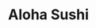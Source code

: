 ---
layout: place
title: "Aloha Sushi"
permalink: /california/folsom/aloha-sushi.html
stateAbbr: CA
stateName: California
cityName: Folsom
seo:
  name: "Aloha Sushi"
  type: Restaurant
  links: http://alohasushibar.com/
description: "Looking for sushi in Folsom, California? Check out Aloha Sushi for a delightful Japanese dining experience. Enjoy a variety of sushi and other dishes in a we..."
place_id: ChIJa4FE6wDlmoARoeptcunf8HQ
photos:
  - name: >-
      places/ChIJa4FE6wDlmoARoeptcunf8HQ/photos/AeeoHcLQpKzms-r4pbxiCXRsc7z_F4Aacj35b9MNdoYyL1PzWffFoBrwP0otaW7YxLFxPq-x0hsgIJpsyo3fGV1rlDtXxmQbVZ_kFf0oY4gXPrq_QjNnaLgcQi3TY7fF_ccyVWLiQVTGCrsMbygsoDD6-qOsXqVRvAmmG7LokGchcUNCcBctxC9PIFmiUMQz_UZ3c25ayqoSE-NkJ63UVMqnfJWNZZx0uSlfuAYZJxaYKA7v-8O2jU3z8cdhR7f1Bu2o4w1Yl93m7srT080x-V66Ej-ZSQo7BqqbXJ5kJ3C9De0xVg
    widthPx: 2448
    heightPx: 3264
    authorAttributions:
      - displayName: Aloha Sushi
        uri: https://maps.google.com/maps/contrib/114452794206766508909
        photoUri: >-
          https://lh3.googleusercontent.com/a/ACg8ocLnekk_C1SGUxE9PrXhLmTMcNjP0EkGJIkwWtujwpABZmgrcg=s100-p-k-no-mo
    flagContentUri: >-
      https://www.google.com/local/imagery/report/?cb_client=maps_api_places.places_api&image_key=!1e10!2sAF1QipPTc9TDt3sR5p0pX_gzJel-8ZtNGbyD_IKyLPit&hl=en-US
    googleMapsUri: >-
      https://www.google.com/maps/place//data=!3m4!1e2!3m2!1sAF1QipPTc9TDt3sR5p0pX_gzJel-8ZtNGbyD_IKyLPit!2e10!4m2!3m1!1s0x809ae500eb44816b:0x74f0dfe9726deaa1
  - name: >-
      places/ChIJa4FE6wDlmoARoeptcunf8HQ/photos/AeeoHcL6e5Vtez67bbGuYmB3Y-k_8FAxYp_g-DasbXUjiR5LK3pdkS4DARHaIEMZ_RuOMOSlZZUlKb80rOgzqb4uMRcc6Xu8VN6OQTDcn9h0gCaOWT8ysfPtv_kEHhuNv8PDlDHGq_M7joUMqw96BF9zdWvOUr9TLmDAEmwcmxZXcsh_hLefAFAzVyfqmYYNW4zvwU9SjYqbttxnwX3x9EqXNVdQyONNlav37iDd_BWW822gx1KqcjS7RFKX8gohFHx1yhZy_zWv_hHTdtrJJbx0QjVMYnmHGlJdgsUQtcPLcxRyQw
    widthPx: 4800
    heightPx: 3179
    authorAttributions:
      - displayName: Aloha Sushi
        uri: https://maps.google.com/maps/contrib/114452794206766508909
        photoUri: >-
          https://lh3.googleusercontent.com/a/ACg8ocLnekk_C1SGUxE9PrXhLmTMcNjP0EkGJIkwWtujwpABZmgrcg=s100-p-k-no-mo
    flagContentUri: >-
      https://www.google.com/local/imagery/report/?cb_client=maps_api_places.places_api&image_key=!1e10!2sAF1QipOJ0A4MRV3gTZcdkIKuEo3eHK1ssI1YSRD_7Cir&hl=en-US
    googleMapsUri: >-
      https://www.google.com/maps/place//data=!3m4!1e2!3m2!1sAF1QipOJ0A4MRV3gTZcdkIKuEo3eHK1ssI1YSRD_7Cir!2e10!4m2!3m1!1s0x809ae500eb44816b:0x74f0dfe9726deaa1
  - name: >-
      places/ChIJa4FE6wDlmoARoeptcunf8HQ/photos/AeeoHcINPiK98TE5dyqVUJmdEHr8lD_RCndQnrX7_jcho5QsVMNPTsSKbPVHT0k9DKgvySCrYgqNxIEybsDdisc8mCQ5XapiqZy1fgAUp9hDQquLnOEni7gr7dGK7txyyS0jI06YsPkCGGSyqqcTv4DrupbdcU1HQDJH1wOxakul8WRP-UfFV7n-kHEyZhCQIPi89wBP0IqKLF6Uh_-ZduKC3NmfuSSAU-CltcRAx169ktFooM2wfdymWhhWWcmEGNfsOdP5ftuPy9FRjsy44n_4T9dQ4IWdj4PzWj6SsUoCRxcmdla7cp0MamaRtyBJy4_raUNhPX78DFAYCQpl2Iie53zPORGU9Rz4HB6uH0tMr1J4h6YwYil1loojk_p7nMvisg32xK-AXoxZxPU2QRZixe_Xu-7F1eMShAqxXaf4cGFTC0U
    widthPx: 1920
    heightPx: 2560
    authorAttributions:
      - displayName: Ronald Lafradez
        uri: https://maps.google.com/maps/contrib/115651843403710076084
        photoUri: >-
          https://lh3.googleusercontent.com/a-/ALV-UjXuys2WPeYN5tEHKtd4lfk7FBYGABhgDbgOAYmyklnsNlLjUK2-qw=s100-p-k-no-mo
    flagContentUri: >-
      https://www.google.com/local/imagery/report/?cb_client=maps_api_places.places_api&image_key=!1e10!2sCIHM0ogKEICAgIDnnK3RuAE&hl=en-US
    googleMapsUri: >-
      https://www.google.com/maps/place//data=!3m4!1e2!3m2!1sCIHM0ogKEICAgIDnnK3RuAE!2e10!4m2!3m1!1s0x809ae500eb44816b:0x74f0dfe9726deaa1
  - name: >-
      places/ChIJa4FE6wDlmoARoeptcunf8HQ/photos/AeeoHcLPXautCU6G0dMe-3BYtMfgyJunQWLdoAJ8v-6QlhJpwAcLhRIqsSJL9aznG9oCy25oiheWniSPiTlIHNC03gNXdeqZZDJc5HNwcHjOX_9k2ZAXhmF8A5VCOJKQttfNG_RM5LeKkbT2_g3ymkaMeCVGeqlGl3TQi_Ly3q2IQ9G_bQT93x0ILcteawgmwruNi0OkLD08PG_5UZI_THBatWEgYu4GlvCFWNFMsKpeeeCqy7LZhAgXZCJB9pDrx_Yp1QE04N8Sb1kwhvdYk3Il-DB5TSLJ1yeaSr_7XyZsYUzhwgwn6fz8xU7UpAkbNNQn6JomZtZzjDXPlSYPpKSNVTmopFrh8oX6W40E8bWCRrndFk7TBXF24znLyu1rbM1WHFbnVl6Q10OqWnT67REtm8tbHR8zEyWI9r-8jMsFTjL09kA
    widthPx: 4032
    heightPx: 3024
    authorAttributions:
      - displayName: Oleg Ciubotaru
        uri: https://maps.google.com/maps/contrib/105969291335674923948
        photoUri: >-
          https://lh3.googleusercontent.com/a-/ALV-UjUWhBOB8fnXdxiPi3y14OAr8tv6VRt_cRHzzUGAgOmaOr-wHKoi=s100-p-k-no-mo
    flagContentUri: >-
      https://www.google.com/local/imagery/report/?cb_client=maps_api_places.places_api&image_key=!1e10!2sCIHM0ogKEICAgICZmZS20QE&hl=en-US
    googleMapsUri: >-
      https://www.google.com/maps/place//data=!3m4!1e2!3m2!1sCIHM0ogKEICAgICZmZS20QE!2e10!4m2!3m1!1s0x809ae500eb44816b:0x74f0dfe9726deaa1
  - name: >-
      places/ChIJa4FE6wDlmoARoeptcunf8HQ/photos/AeeoHcKsyZRmTOHNpRuE5X6Lq0GxtBcs0nwzIhvPLSBhs6xVGGZSsi2JJaHJLZdYp0huqasAh5FkYaVZ-yM-UN_xho4XarXG9HpKiN2-G8Tl7xLQEsrg4ZpVwsDfW1Ce8jF9Vm_gMTZq69UYMvezbowwXhuXztYiz7qmbJD5GXxWwdfTgD7E41qoNEEzBElgGPZevV28gkgoC3QQ8Zhzy7D3RozzNaoSKs37JxVrgIGLfHt9Bh3eNeU5aOztYVLJheYMUNpzBCvtiqBtiMhiR4_3k1Dwm-18D6iT92kTmPJId8jqqVOgSfUmb9czpxKlHAdDIrS0vNvkVStNolChakJxf1l0RfBvstNRFj_fAVkIHkfxAG-AJbEZgDaVu1KmHECWy_5epBXZA8Q1TqD7hB7r_iN5t59SFrcix0BajZM8oV2dzA
    widthPx: 4800
    heightPx: 3600
    authorAttributions:
      - displayName: Jim Cheung
        uri: https://maps.google.com/maps/contrib/102797504928919674044
        photoUri: >-
          https://lh3.googleusercontent.com/a-/ALV-UjUDBJUe4urtrTGYPRnZuyEstiOSVg8Y5bbJJC3HnUGYX3zZOvK_=s100-p-k-no-mo
    flagContentUri: >-
      https://www.google.com/local/imagery/report/?cb_client=maps_api_places.places_api&image_key=!1e10!2sCIHM0ogKEICAgMCg8qvaDQ&hl=en-US
    googleMapsUri: >-
      https://www.google.com/maps/place//data=!3m4!1e2!3m2!1sCIHM0ogKEICAgMCg8qvaDQ!2e10!4m2!3m1!1s0x809ae500eb44816b:0x74f0dfe9726deaa1
  - name: >-
      places/ChIJa4FE6wDlmoARoeptcunf8HQ/photos/AeeoHcJfoFx1nNrQ-Mu1F_Hw_FAKu5Ah1BDD4fAlg_Kay9J2xLgmqbJ-lfPbbXqNVpm_YOPzQOWNEccAEUbo2lZaHcmjYqitv76bAS0NY6LUNu5CxTZJkm-ahsL2Qyw-CaeDGMjO-kcHmXtKYpJq_Kc-Ml5ePx805R2l9ikUCIG51BCB3qfcrnrKV4m_K3ZJ2CkMLpIBkH_2W_DDrzSRA3G9EiN4KE075Di72BcG690j6B0mwyoGiKvwPCKH-LuYIrfpCq4u2AjIJtXoEvMRFJT8J5Fak0WRWt-Da_-tYNjBbfHOqg5xyY-MNq1_5Ffvll9csM_ya2dczWFX6vAOlN8t9_2SBXBAk2tiv8NWlgeuv-BFbjRMd-dBekQTxKPASznYowLiW_yplbRiQRkvEY6oSCEfltDVURTfwvjk2M8gClM
    widthPx: 3024
    heightPx: 4032
    authorAttributions:
      - displayName: Marna Francisco
        uri: https://maps.google.com/maps/contrib/111442956281783303740
        photoUri: >-
          https://lh3.googleusercontent.com/a-/ALV-UjWaQ5gPkmfsPdvOdaGdjen0tQlItp4xseYhKogjUPYx2KK8egnpAQ=s100-p-k-no-mo
    flagContentUri: >-
      https://www.google.com/local/imagery/report/?cb_client=maps_api_places.places_api&image_key=!1e10!2sCIHM0ogKEICAgIDh_6qAAw&hl=en-US
    googleMapsUri: >-
      https://www.google.com/maps/place//data=!3m4!1e2!3m2!1sCIHM0ogKEICAgIDh_6qAAw!2e10!4m2!3m1!1s0x809ae500eb44816b:0x74f0dfe9726deaa1
  - name: >-
      places/ChIJa4FE6wDlmoARoeptcunf8HQ/photos/AeeoHcI1kpKK2M0IL498RodMH6sKH2PvZQ0x6bOEj3zQm_lECIZrZCKBVQ4yQ7XUbu_gXlnkvpOnotHSSnlCAaA6_K0bnh5FBzSX3U92CQrq-ZqOY20-u8LYL-eSlNxadSUCtoZO7wIm4mvHsW6BeDwedKiphOQNC70IPpaymem1H1YM0nBkjKwnvx3NlYCEADMnI6oze1C9piCL2KdlkNivXOagLkqTCK604sYZwiI5RiC_n0lEgSLQ-WppB_wEhN4SNjZcdn16xlubNE1gf_tmiu4jVnnuk2V6Z-swrQP9eiDKP20jZFdE2Qzdh0cDHqENvtCIc_rAU0quz7gX02zgoYZhCNRQcEfkxTR-GcL_b6c9seY2N3ZTnkz8L4bRkmmhoWECDj-atLnl8F_Otq5KU1tB0Ud0mMEwyRfea41soUbts_Wf
    widthPx: 4800
    heightPx: 3600
    authorAttributions:
      - displayName: Jim Cheung
        uri: https://maps.google.com/maps/contrib/102797504928919674044
        photoUri: >-
          https://lh3.googleusercontent.com/a-/ALV-UjUDBJUe4urtrTGYPRnZuyEstiOSVg8Y5bbJJC3HnUGYX3zZOvK_=s100-p-k-no-mo
    flagContentUri: >-
      https://www.google.com/local/imagery/report/?cb_client=maps_api_places.places_api&image_key=!1e10!2sCIHM0ogKEICAgMCg8qva9QE&hl=en-US
    googleMapsUri: >-
      https://www.google.com/maps/place//data=!3m4!1e2!3m2!1sCIHM0ogKEICAgMCg8qva9QE!2e10!4m2!3m1!1s0x809ae500eb44816b:0x74f0dfe9726deaa1
  - name: >-
      places/ChIJa4FE6wDlmoARoeptcunf8HQ/photos/AeeoHcL--2k6tAGvcfgb1TfX-XVCBSB4bJs3QlwJyQMdMACkK6tgTkvFQVeQ6VY0-pE9BqW1T4kJ-gmMX8hR_klEAY7FO-lGK8gZoRips1pSdGeBuo_maUaEw8xxl79PpirgDLU973T2haXNoBVdBWGsMkVC4UnlQ37XYooRKsyjT4-JB7iyX3GDgmlUZLmsSZGbD8ZVCRLDgtx06DIA89Pn6CFggqgFup4q8lGTWuO9vnkqu1IxBKI_Qybvy6BYH_o0piqvnL9SsFkCtSr1POSqfmMaMZH3kAkQGWxDqg6_NWWGVNKH_HQmOs5MQxc29q57RSsXqwp_-o1LQsGOIhENw_oABWc0aA8kZ5Rfa6hma2krQkcnqy0Y_xW-9Kyy-hmI60ZjERrwEoQZkrV3kM8guscI7W63oiPb_6VrBcSBDvY
    widthPx: 3024
    heightPx: 4032
    authorAttributions:
      - displayName: Betty
        uri: https://maps.google.com/maps/contrib/115917085211633824643
        photoUri: >-
          https://lh3.googleusercontent.com/a/ACg8ocLVZwf4ml-dNsv06vFttck-s0vDBeLJ1BWtlcpBMPloGLq3PA=s100-p-k-no-mo
    flagContentUri: >-
      https://www.google.com/local/imagery/report/?cb_client=maps_api_places.places_api&image_key=!1e10!2sCIHM0ogKEICAgICR98uhdw&hl=en-US
    googleMapsUri: >-
      https://www.google.com/maps/place//data=!3m4!1e2!3m2!1sCIHM0ogKEICAgICR98uhdw!2e10!4m2!3m1!1s0x809ae500eb44816b:0x74f0dfe9726deaa1
  - name: >-
      places/ChIJa4FE6wDlmoARoeptcunf8HQ/photos/AeeoHcIdSpEfpl8Ox7duF-B1JwizCimhN4ftzyxpN48aKhonTCXRzBqwZ1xRu6M8imKeYhPNvsHYR56exMllUNqzRNsFClpwU--8CTJcqlqXfbNkDvhOT3oYAKBzhrWmsmvXyI3lQzI49IFYDy3AViBsBzIZ2--5AqnE01CpaUtaNZ9PI22MIaPEop-YbNW2ROfJxYG6lK5PDEdyT9l9FHQYDvFfZ9nh9DZgELYZJt64FjMogKvAR_bIfgComdnivgMeiVIqhu4Ig3_8q_P9FBHYdmMqMRqBgKoxx8JYVvvyvex7Lo_XbPzuf8jDUKT4jNar-XwownJzNMBO1RfPcc-kD_pH7QtjoGIpZbogFXIaDbMhBvInQIEf34xwTluxgrIz8ZMSPFfL3k_JJ41M6vnHo3ooh0kXt9jIztrqpcP9rCCj5WkN
    widthPx: 4032
    heightPx: 3024
    authorAttributions:
      - displayName: Daniela Gaudino
        uri: https://maps.google.com/maps/contrib/100630969399692121494
        photoUri: >-
          https://lh3.googleusercontent.com/a-/ALV-UjVaovbQVfSE-hTrZfplvbbyeysmLIMfeHS5CGVeqi2lUW9NYBfY4Q=s100-p-k-no-mo
    flagContentUri: >-
      https://www.google.com/local/imagery/report/?cb_client=maps_api_places.places_api&image_key=!1e10!2sCIHM0ogKEICAgIDE-qK1hwE&hl=en-US
    googleMapsUri: >-
      https://www.google.com/maps/place//data=!3m4!1e2!3m2!1sCIHM0ogKEICAgIDE-qK1hwE!2e10!4m2!3m1!1s0x809ae500eb44816b:0x74f0dfe9726deaa1
  - name: >-
      places/ChIJa4FE6wDlmoARoeptcunf8HQ/photos/AeeoHcLRn2Hp8GNpGpU3tbjnmy6RoI5ZHojSVJlal1KPXnSccNilQke5LMGWQqV_BUa02tY4wkydu8uuAbbzjltwBEIYr58b9GqvlFB8EZXxJIDcQsTbUfb0E-S2uyt_kZEPe9gGcMrhsHMtN-sehonKEp3mo0Uo4bIiVWwbHlWbjRa54PKrQjalNBeAJ5XV0mCBObn6sbwJUtuhQ4iJeXTuKMjVU3u5hl-2qQqfV6U0Zp9zdC-MCYvDgSz3mDLrsUTtsWNO6uVJc2bzzgftxLVroakrRC8LVfpcFw-UizRFDyRPDjxW0uJ8XV3aHAlFGrMLPKrOUBwOf6mW1urLpGdKUbuXXh10Aeirss5OvyIPP0ia5rwRW1okPcsNmwi1BWEIpQEocnCpBKwSmBLomH3MfjiEn4Kc5fGzaANrq0TmYOuf_F0x
    widthPx: 3600
    heightPx: 4800
    authorAttributions:
      - displayName: Christina Kuper
        uri: https://maps.google.com/maps/contrib/113720607358351109064
        photoUri: >-
          https://lh3.googleusercontent.com/a/ACg8ocKZARxOW8VJP5bMpU9pF4N-r_Z15hV_nvkD1SOTqlEU-8N2fxs=s100-p-k-no-mo
    flagContentUri: >-
      https://www.google.com/local/imagery/report/?cb_client=maps_api_places.places_api&image_key=!1e10!2sCIHM0ogKEICAgICboa_-_AE&hl=en-US
    googleMapsUri: >-
      https://www.google.com/maps/place//data=!3m4!1e2!3m2!1sCIHM0ogKEICAgICboa_-_AE!2e10!4m2!3m1!1s0x809ae500eb44816b:0x74f0dfe9726deaa1
address: '2791 E Bidwell St #700, Folsom, CA 95630, USA'
street: '2791 E Bidwell St #700'
city: Folsom
state: CA
zip: '95630'
country: USA
neighborhood: null
latitude: '38.653253'
longitude: '-121.123480'
accessibility_options:
  wheelchairAccessibleParking: true
  wheelchairAccessibleEntrance: true
  wheelchairAccessibleRestroom: true
  wheelchairAccessibleSeating: true
business_status: OPERATIONAL
name: Aloha Sushi
google_maps_links:
  directionsUri: >-
    https://www.google.com/maps/dir//''/data=!4m7!4m6!1m1!4e2!1m2!1m1!1s0x809ae500eb44816b:0x74f0dfe9726deaa1!3e0
  placeUri: https://maps.google.com/?cid=8426481096550378145
  writeAReviewUri: >-
    https://www.google.com/maps/place//data=!4m3!3m2!1s0x809ae500eb44816b:0x74f0dfe9726deaa1!12e1
  reviewsUri: >-
    https://www.google.com/maps/place//data=!4m4!3m3!1s0x809ae500eb44816b:0x74f0dfe9726deaa1!9m1!1b1
  photosUri: >-
    https://www.google.com/maps/place//data=!4m3!3m2!1s0x809ae500eb44816b:0x74f0dfe9726deaa1!10e5
primary_type: Sushi Restaurant
opening_hours:
  regular: null
  current: null
secondary_opening_hours:
  regular:
    weekdayDescriptions: null
    type: null
  current:
    weekdayDescriptions: null
    type: null
phone: (916) 984-3777
price_level: PRICE_LEVEL_MODERATE
price_range: $20 &ndash; $30
rating: '4.5'
rating_count: 386
website: http://alohasushibar.com/
reviews: null
parking_options: null
payment_options: null
allow_dogs: null
curbside_pickup: null
delivery: null
dine_in: null
good_for_children: null
good_for_groups: null
good_for_sports: null
live_music: null
menu_for_children: null
outdoor_seating: null
reservable: null
restroom: null
serves_beer: null
serves_breakfast: null
serves_brunch: null
serves_cocktails: null
serves_coffee: null
serves_dinner: null
serves_dessert: null
serves_lunch: null
serves_vegetarian_food: null
serves_wine: null
takeout: null
summary: null

---